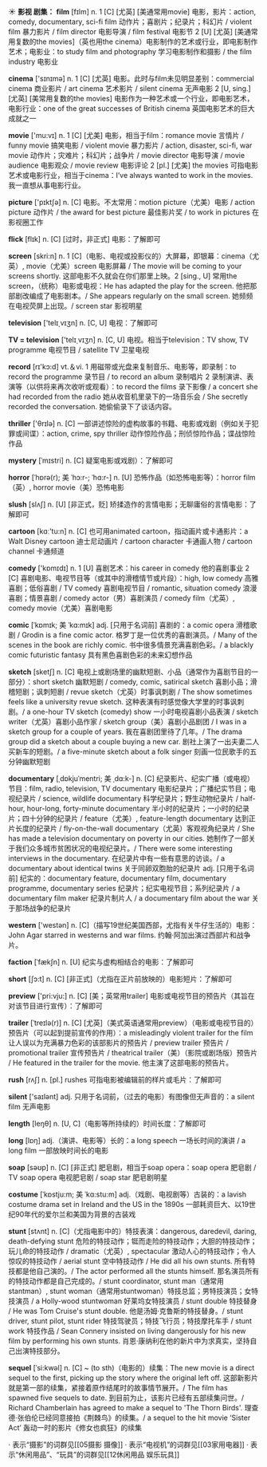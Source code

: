 ☀ <span class="category">**影视 剧集：**</span>
<span class="vocabulary">**film**</span> [fɪlm] 
<span class="definition">n. 1 [C] [尤英] [美通常用movie] 电影，影片：</span>action, comedy, documentary, sci-fi film 动作片；喜剧片；纪录片；科幻片 / violent film 暴力影片 / film director 电影导演 / film festival 电影节 <span class="definition">2 [U] [尤英] [美通常用复数的the movies]（英也用the cinema）电影制作的艺术或行业，即电影制作艺术；电影业：</span>to study film and photography 学习电影制作和摄影 / the film industry 电影业

<span class="vocabulary">**cinema**</span> ['sɪnɪmə] 
<span class="definition">n. 1 [C] [尤英] 电影。此时与film未见明显差别：</span>commercial cinema 商业影片 / art cinema 艺术影片 / silent cinema 无声电影 <span class="definition">2 [U, sing.] [尤英] [美常用复数的the movies] 电影作为一种艺术或一个行业，即电影艺术，电影行业：</span>one of the great successes of British cinema 英国电影艺术的巨大成就之一

<span class="vocabulary">**movie**</span> ['mu:vɪ] 
<span class="definition">n. 1 [C] [尤美] 电影，相当于film：</span>romance movie 言情片 / funny movie 搞笑电影 / violent movie 暴力影片 / action, disaster, sci-fi, war movie 动作片；灾难片；科幻片；战争片 / movie director 电影导演 / movie audience 电影观众 / movie review 电影评论 <span class="definition">2 [pl.] [尤美] the movies 可指电影艺术或电影行业，相当于cinema：</span>I’ve always wanted to work in the movies. 我一直想从事电影行业。

<span class="vocabulary">**picture**</span> ['pɪktʃə] 
<span class="definition">n. [C] 电影。不太常用：</span>motion picture（尤美）电影 / action picture 动作片 / the award for best picture 最佳影片奖 / to work in pictures 在影视圈工作
           
<span class="vocabulary">**flick**</span> [flɪk]
<span class="definition">n. [C] [过时，非正式] 电影：</span>了解即可
 
<span class="vocabulary">**screen**</span> [skri:n] 
<span class="definition">n. 1 [C]（电影、电视或投影仪的）大屏幕，即银幕：</span>cinema（尤英）, movie（尤美）screen 电影屏幕 / The movie will be coming to your screens shortly. 这部电影不久就会在你们那里上映。<span class="definition">2 [sing., U] 常用the screen，（统称）电影或电视：</span>He has adapted the play for the screen. 他把那部剧改编成了电影剧本。/ She appears regularly on the small screen. 她频频在电视荧屏上出现。/ screen star 影视明星

<span class="vocabulary">**television**</span> ['telɪ͵vɪʒn] 
<span class="definition">n. [C, U] 电视：</span>了解即可

<span class="vocabulary">**TV = television**</span> ['telɪ͵vɪʒn] 
<span class="definition">n. [C, U] 电视。相当于television：</span>TV show, TV programme 电视节目 / satellite TV 卫星电视

<span class="vocabulary">**record**</span> [rɪ'kɔ:d] 
<span class="definition">vt.＆vi. 1 用磁带或光盘来复制音乐、电影等，即录制：</span>to record the programme 录节目 / to record an album 录制唱片 <span class="definition">2 录制演讲、表演等（以供将来再次收听或观看）：</span>to record the films 录下影像 / a concert she had recorded from the radio 她从收音机里录下的一场音乐会 / She secretly recorded the conversation. 她偷偷录下了谈话内容。

<span class="vocabulary">**thriller**</span> ['θrɪlə] 
<span class="definition">n. [C] 一部讲述惊险的虚构故事的书籍、电影或戏剧（例如关于犯罪或间谍）：</span>action, crime, spy thriller 动作惊险作品；刑侦惊险作品；谍战惊险作品
                      
<span class="vocabulary">**mystery**</span> [ˈmɪstri]
<span class="definition">n. [C] 疑案电影或戏剧）：</span>了解即可

<span class="vocabulary">**horror**</span> [ˈhɒrə(r); 美 ˈhɔ:r-; ˈhɑ:r-]
<span class="definition">n. [U] 恐怖作品（如恐怖电影等）：</span>horror film（英）, horror movie（美）恐怖电影
           
<span class="vocabulary">**slush**</span> [slʌʃ]
<span class="definition">n. [U] [非正式，贬] 矫揉造作的言情电影；无聊庸俗的言情电影：</span>了解即可

<span class="vocabulary">**cartoon**</span> [kɑː'tu:n] 
<span class="definition">n. [C] 也可用animated cartoon，指动画片或卡通影片：</span>a Walt Disney cartoon 迪士尼动画片 / cartoon character 卡通画人物 / cartoon channel 卡通频道

<span class="vocabulary">**comedy**</span> ['kɒmɪdɪ] 
<span class="definition">n. 1 [U] 喜剧艺术：</span>his career in comedy 他的喜剧事业 <span class="definition">2 [C] 喜剧电影、电视节目等（或其中的滑稽情节或片段）：</span>high, low comedy 高雅喜剧；低俗喜剧 / TV comedy 喜剧电视节目 / romantic, situation comedy 浪漫喜剧；情景喜剧 / comedy actor（男）喜剧演员 / comedy film（尤英）, comedy movie（尤美）喜剧电影
                       
<span class="vocabulary">**comic**</span> [ˈkɒmɪk; 美 ˈkɑ:mɪk]
<span class="definition">adj. [只用于名词前] 喜剧的：</span>a comic opera 滑稽歌剧 / Grodin is a fine comic actor. 格罗丁是一位优秀的喜剧演员。/ Many of the scenes in the book are richly comic. 书中很多情景充满喜剧色彩。/ a blackly comic futuristic fantasy 具有黑色喜剧色彩的未来幻想作品

<span class="vocabulary">**sketch**</span> [sketʃ]
<span class="definition">n. [C] 电视上或剧场里的幽默短剧、小品（通常作为喜剧节目的一部分）：</span>short sketch 幽默短剧 / comedy, comic, satirical sketch 喜剧小品；滑稽短剧；讽刺短剧 / revue sketch（尤英）时事讽刺剧 / The show sometimes feels like a university revue sketch. 这种表演有时感觉像大学里的时事讽刺剧。/ a one-hour TV sketch (comedy) show 一小时电视喜剧小品表演 / sketch writer（尤英）喜剧小品作家 / sketch group（美）喜剧小品剧团 / I was in a sketch group for a couple of years. 我在喜剧团里待了几年。/ The drama group did a sketch about a couple buying a new car. 剧社上演了一出夫妻二人买新车的短剧。/ a five-minute sketch about a folk singer 刻画一位民歌手的五分钟幽默短剧          

<span class="vocabulary">**documentary**</span> [ˌdɒkjuˈmentri; 美 ˌdɑ:k-]
<span class="definition">n. [C] 纪录影片、纪实广播（或电视）节目：</span>film, radio, television, TV documentary 电影纪录片；广播纪实节目；电视纪录片 / science, wildlife documentary 科学纪录片；野生动物纪录片 / half-hour, hour-long, forty-minute documentary 半小时的纪录片；一小时的纪录片；四十分钟的纪录片 / feature（尤美）, feature-length documentary 达到正片长度的纪录片 / fly-on-the-wall documentary（尤英）客观视角纪录片 / She has made a television documentary on poverty in our cities. 她制作了一部关于我们众多城市贫困状况的电视纪录片。/ There were some interesting interviews in the documentary. 在纪录片中有一些有意思的访谈。/ a documentary about identical twins 关于同卵双胞胎的纪录片 <span class="definition">adj. [只用于名词前] 纪实的：</span>documentary feature, documentary film, documentary programme, documentary series 纪录片；纪实电视节目；系列纪录片 / a documentary film maker 纪录片制片人 / a documentary film about the war 关于那场战争的纪录片

<span class="vocabulary">**western**</span> ['westən] 
<span class="definition">n. [C]（描写19世纪美国西部，尤指有关牛仔生活的）电影：</span>John Agar starred in westerns and war films. 约翰·阿加出演过西部片和战争片。
           
<span class="vocabulary">**faction**</span> [ˈfækʃn]
<span class="definition">n. [U] 纪实与虚构相结合的电影：</span>了解即可

<span class="vocabulary">**short**</span> [ʃɔ:t] 
<span class="definition">n. [C] [非正式]（尤指在正片前放映的）电影短片：</span>了解即可

<span class="vocabulary">**preview**</span> ['pri:vju:] 
<span class="definition">n. [C] [美；英常用trailer] 电影或电视节目的预告片（其旨在对该节目进行宣传）：</span>了解即可
           
<span class="vocabulary">**trailer**</span> [ˈtreɪlə(r)]
<span class="definition">n. [C] [尤英]（美式英语通常用preview）（电影或电视节目的）预告片（可以起到提前宣传的作用）：</span>a misleadingly violent trailer for the film 让人误以为充满暴力色彩的该部影片的预告片 / preview trailer 预告片 / promotional trailer 宣传预告片 / theatrical trailer（美）（影院或剧场版）预告片 / He featured in the trailer for the movie. 他主演了这部电影的预告片。

<span class="vocabulary">**rush**</span> [rʌʃ] 
<span class="definition">n. [pl.] rushes 可指电影被编辑前的样片或毛片：</span>了解即可

<span class="vocabulary">**silent**</span> ['saɪlənt] 
<span class="definition">adj. 只用于名词前，（过去的电影）有图像但无声音的：</span>a silent film 无声电影

<span class="vocabulary">**length**</span> [leŋθ] 
<span class="definition">n. [U, C]（电影等所持续的）时间长度：</span>了解即可

<span class="vocabulary">**long**</span> [lɒŋ] 
<span class="definition">adj.（演讲、电影等）长的：</span>a long speech 一场长时间的演讲 / a long film 一部放映时间长的电影

<span class="vocabulary">**soap**</span> [səʊp] 
<span class="definition">n. [C] [非正式] 肥皂剧，相当于soap opera：</span>soap opera 肥皂剧 / TV soap opera 电视肥皂剧 / soap star 肥皂剧明星

<span class="vocabulary">**costume**</span> [ˈkɒstju:m; 美 ˈkɑ:stu:m]
<span class="definition">adj.（戏剧、电视剧等）古装的：</span>a lavish costume drama set in Ireland and the US in the 1890s 一部耗资巨大、以19世纪90年代的爱尔兰和美国为背景的古装戏
           
<span class="vocabulary">**stunt**</span> [stʌnt]
<span class="definition">n. [C]（尤指电影中的）特技表演：</span>dangerous, daredevil, daring, death-defying stunt 危险的特技动作；铤而走险的特技动作；大胆的特技动作；玩儿命的特技动作 / dramatic（尤英）, spectacular 激动人心的特技动作；令人惊叹的特技动作 / aerial stunt 空中特技动作 / He did all his own stunts. 所有特技都是他自己演的。/ The actor performed all the stunts himself. 那名演员所有的特技动作都是自己完成的。/ stunt coordinator, stunt man（通常用stantman）, stunt woman（通常用stuntwoman）特技总监；男特技演员；女特技演员 / a Holly-wood stuntwoman 好莱坞女特技演员 / stunt double 特技替身 / He was Tom Cruise's stunt double. 他是汤姆·克鲁斯的特技替身。/ stunt driver, stunt pilot, stunt rider 特技驾驶员；特技飞行员；特技摩托车手 / stunt work 特技作品 / Sean Connery insisted on living dangerously for his new film by performing his own stunts. 肖恩·康纳利在他的新片中为求真实，坚持自己出演特技部分。
           
<span class="vocabulary">**sequel**</span> [ˈsi:kwəl]
<span class="definition">n. [C] ~ (to sth)（电影的）续集：</span>The new movie is a direct sequel to the first, picking up the story where the original left off. 这部新影片就是第一部的续集，紧接着原作结尾时的故事情节展开。/ The film has spawned five sequels to date. 到目前为止，该影片已经有五部续集问世。/ Richard Chamberlain has agreed to make a sequel to 'The Thorn Birds'. 理查德·张伯伦已经同意接拍《荆棘鸟》的续集。/ a sequel to the hit movie ‘Sister Act’ 轰动一时的影片《修女也疯狂》的续集

· 表示“摄影”的词群见[[05摄影 摄像]]
· 表示“电视机”的词群见[[03家用电器]]
· 表示“休闲用品”、“玩具”的词群见[[12休闲用品 娱乐玩具]]
